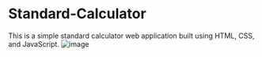 ﻿# Standard-Calculator
 This is a simple standard calculator web application built using HTML, CSS, and JavaScript.
![image](https://github.com/iAtharvaj/Standard-Calculator/assets/139790888/7221bc64-b488-4525-90b6-b0dcc46ece2e)


